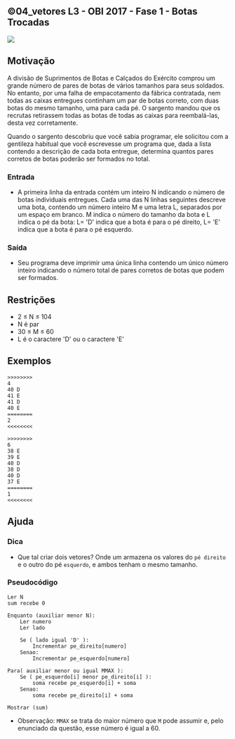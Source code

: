 ## ©04_vetores L3 - OBI 2017 - Fase 1 - Botas Trocadas


![](__capa.jpg)

## Motivação

A divisão de Suprimentos de Botas e Calçados do Exército comprou um grande número de pares de botas de vários tamanhos para seus soldados. No entanto, por uma falha de empacotamento da fábrica contratada, nem todas as caixas entregues continham um par de botas correto, com duas botas do mesmo tamanho, uma para cada pé. O sargento mandou que os recrutas retirassem todas as botas de todas as caixas para reembalá-las, desta vez corretamente.

Quando o sargento descobriu que você sabia programar, ele solicitou com a gentileza habitual que você escrevesse um programa que, dada a lista contendo a descrição de cada bota entregue, determina quantos pares corretos de botas poderão ser formados no total.

### Entrada

- A primeira linha da entrada contém um inteiro N indicando o número de botas individuais entregues. Cada uma das N linhas seguintes descreve uma bota, contendo um número inteiro M e uma letra L, separados por um espaço em branco. M indica o número do tamanho da bota e L indica o pé da bota: L= 'D' indica que a bota é para o pé direito, L= 'E' indica que a bota é para o pé esquerdo.

### Saída

- Seu programa deve imprimir uma única linha contendo um único número inteiro indicando o número total de pares corretos de botas que podem ser formados.

## Restrições

*   2 ≤ N ≤ 104
*   N é par
*   30 ≤ M ≤ 60
*   L é o caractere 'D' ou o caractere 'E'

## Exemplos

```
>>>>>>>>
4
40 D
41 E
41 D
40 E
========
2
<<<<<<<<

>>>>>>>>
6
38 E
39 E
40 D
38 D
40 D
37 E
========
1
<<<<<<<<
```

## Ajuda

### Dica
- Que tal criar dois vetores? Onde um armazena os valores do `pé direito` e o outro do pé `esquerdo`, e ambos tenham o mesmo tamanho.

### Pseudocódigo
```
Ler N
sum recebe 0

Enquanto (auxiliar menor N):
    Ler numero
    Ler lado

    Se ( lado igual 'D' ):
        Incrementar pe_direito[numero]
    Senao:
        Incrementar pe_esquerdo[numero]

Para( auxiliar menor ou igual MMAX ):
    Se ( pe_esquerdo[i] menor pe_direito[i] ):
        soma recebe pe_esquerdo[i] + soma
    Senao:
        soma recebe pe_direito[i] + soma

Mostrar (sum)
```

- Observação: `MMAX` se trata do maior número que `M` pode assumir e, pelo enunciado da questão, esse número é igual a 60.

